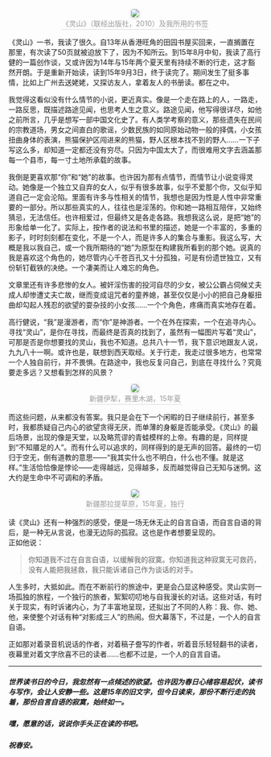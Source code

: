 
<center>
    <img style="border-radius: 0.3125em;
    box-shadow: 0 2px 4px 0 rgba(34,36,38,.12),0 2px 10px 0 rgba(34,36,38,.08);" 
    src="https://mmbiz.qpic.cn/mmbiz_jpg/3NmMOnnnHY1w8nrmicTxUR9u7far6kkbibLQ2lsCic9R4lrIKdVebic2x4D9sSclWhSibibQM3l7TdGscicU6HSzY1s1g/640?wx_fmt=jpeg&wxfrom=5&wx_lazy=1&wx_co=1">
    <br>
    <div style="color:orange; border-bottom: 1px solid #d9d9d9;
    display: inline-block;
    color: #999;
    padding: 2px;">《灵山》（联经出版社，2010）及我所用的书签</div>
</center>

《灵山》一书，我读了很久。自13年从香港旺角的田园书屋买回来，一直搁置在那里，有次读了50页就被迫放下了，因为不知所云。到15年8月中旬，我读了高行健的一篇创作谈，又或许因为14年与15年两个夏天里有持续不断的行走，这才豁然开朗。于是重新开始读，读到15年9月3日，终于读完了。期间发生了挺多事情，比如上广州去送姥姥，又探访友人，拿着友人的书册读。都在之中。
 
 我觉得这看似没有什么情节的小说，更近真实。像是一个走在路上的人，一路走，一路反思，既描述路途见闻，也思考人生之意义。路途见闻，他写得很详尽，如他之前所言，几乎是想写一部中国文化史了。有人类学考察的意义，那些遗失在民间的宗教道场，男女之间直白的歌谣，少数民族的如同原始动物一般的择偶，小女孩扭曲身体的表演，熊猫保护区闯进来的熊猫，野人区根本找不到的野人……一下子写这么多，却知道一定都还没有穷尽。只因为中国太大了，而很难用文字去涵盖那每一个县市，每一寸土地所承载的故事。
 
我倒是更喜欢那“你”和“她”的故事。也许因为那有点情节，而情节让小说变得灵动。她像是一个独立又自弃的女人，似乎有很多故事，似乎不爱那个你，又似乎知道自己一定会沦陷。里面有许多与性相关的情节，我想也是因为性是人性中非常重要的一部分。所以那些真实的人，往往也是淫荡的。你和她一路相互陪伴，又始终猜忌，无法信任。也许相爱过，但最终又是各走各路。我想我这么说，是把“她”的形象给单一化了。实际上，按作者的说法和书里的描述，她是一个丰富的，多重的影子，时时刻刻都在变化，不是一个人，而是许多人的集合与重影。我这么写，大概是我以我自己，或一个我所期待的“她”为原型在构建我所看到的那个她。说真的我是喜欢这个角色的，她尽管内心千苍百孔又十分孤独，可是有份遗世独立，又有份斩钉截铁的决绝。一个凄美而让人难忘的角色。

文章里还有许多悲惨的女人。被奸淫伤害的投河自尽的少女，被公公霸占伺候丈夫成人却惨遭丈夫亡故，继而变成诅咒者的童养媳，甚至仅仅是小小的把自己身躯扭曲却勾起人残忍的欲望的耍杂技的小女孩……一个个角色，疼痛而真实地存在着。
 
高行健说，“我”是漫游者，而“你”是神游者。一个在外在探索，一个在追寻内心。寻找“灵山”，是你在寻找，而最终是否真的找到了，虽然有一幅图片写着“灵山”，可那是否是你想要找的灵山，我也不知道。总共八十一节，我下意识地跟友人说，九九八十一啊。或许也是，联想到西天取经。关于行走，我走过很多地方，也常常一个人独自前行，并不畏惧。在路途中，我也反复问自己，到底在寻找什么？究竟要走多远？又想看到怎样的风景？
<center>
    <img style="border-radius: 0.3125em;
    box-shadow: 0 2px 4px 0 rgba(34,36,38,.12),0 2px 10px 0 rgba(34,36,38,.08);" 
    src="https://mmbiz.qpic.cn/mmbiz_jpg/3NmMOnnnHY1w8nrmicTxUR9u7far6kkbibTATiadnN3icdwk3Sf0R1c69hhlr7IP43boQAJ0rVvMjoKBEmAZC62mjw/640?wx_fmt=jpeg&wxfrom=5&wx_lazy=1&wx_co=1">
    <br>
    <div style="color:orange; border-bottom: 1px solid #d9d9d9;
    display: inline-block;
    color: #999;
    padding: 2px;">新疆伊犁，赛里木湖，15年夏</div>
</center>

而这些问题，从来都没有答案。我只是会在下一个闲暇的日子继续前行，甚至多时，我都质疑自己内心的欲望贪得无厌，而单薄的身躯是否能承受。《灵山》的最后场景，出现的像是天堂，以及略荒谬的青蛙模样的上帝。有趣的是，同样提到“不知餍足的人”。而有什么可以追求的，同样得到的是无声的回答。最终的一切归于空无，倒有道教的意思——“我其实什么也不明白，什么也不懂。就是这样。”生活恰恰像是悖论——走得越远，见得越多，反而越觉得自己无知与迷惘。这大约是生命中不可调和的矛盾。
<center>
    <img style="border-radius: 0.3125em;
    box-shadow: 0 2px 4px 0 rgba(34,36,38,.12),0 2px 10px 0 rgba(34,36,38,.08);" 
    src="https://mmbiz.qpic.cn/mmbiz_jpg/3NmMOnnnHY1w8nrmicTxUR9u7far6kkbibtsJBRh10SgtN4vejkAVauMamajlfYCgSencTCiaSbibmpMia1vWpoJjzg/640?wx_fmt=jpeg&wxfrom=5&wx_lazy=1&wx_co=1">
    <br>
    <div style="color:orange; border-bottom: 1px solid #d9d9d9;
    display: inline-block;
    color: #999;
    padding: 2px;">新疆那拉提草原，15年夏，独行</div>
</center>

读《灵山》还有一种强烈的感受，便是一场无休无止的自言自语，而自言自语的背后，是一种无从言说，也漫无边际的孤寂。这也是作者想要呈现的。  
正如他说：
> 你知道我不过在自言自语，以缓解我的寂寞。你知道我这种寂寞无可救药，没有人能把我拯救，我只能诉诸自己作为谈话的对手。

人生多时，大抵如此。而在不断前行的旅途中，更是会凸显这种感受。灵山实则一场孤独的旅程，一个独行的旅者，絮絮叨叨地与自我漫长的对话。这些对话，有时关于现实，有时诉诸内心，为了丰富地呈现，还拟出了不同的人称：我、你、她、他，来使整个对话有种“对影成三人”的热闹。但大幕落下，不过是，一个人的自言自语。
 
正如那对着录音机说话的作者，对着稿子誊写的作者，听着音乐轻轻翻书的读者，夜幕里对着文字欣喜不已的读者……也都不过是，一个人的自言自语。

***

##### 世界读书日的今日，我忽然有一点倾述的欲望。也许因为春日心绪容易起伏，读书与写作，会让人安静一些。这是15年的旧文字，但今日读来，那份不断行走的执着，那份自言自语的寂寞，始终如一。
##### 嘿，愿意的话，说说你手头正在读的书吧。     
##### 祝春安。